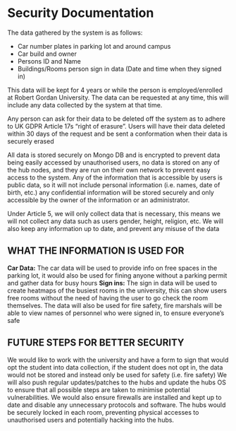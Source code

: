 # Security Documentation

The data gathered by the system is as follows:
-	Car number plates in parking lot and around campus
-	Car build and owner
-	Persons ID and Name
-	Buildings/Rooms person sign in data (Date and time when they signed in)

This data will be kept for 4 years or while the person is employed/enrolled at Robert Gordan University. The data can be requested at any time, this will include any data collected by the system at that time.

Any person can ask for their data to be deleted off the system as to adhere to UK GDPR Article 17s “right of erasure”. Users will have their data deleted within 30 days of the request and be sent a conformation when their data is securely erased

All data is stored securely on Mongo DB and is encrypted to prevent data being easily accessed by unauthorised users, no data is stored on any of the hub nodes, and they are run on their own network to prevent easy access to the system. Any of the information that is accessible by users is public data, so it will not include personal information (i.e. names, date of birth, etc.) any confidential information will be stored securely and only accessible by the owner of the information or an administrator.

Under Article 5, we will only collect data that is necessary, this means we will not collect any data such as users gender, height, religion, etc. We will also keep any information up to date, and prevent any misuse of the data

## WHAT THE INFORMATION IS USED FOR
**Car Data:** The car data will be used to provide info on free spaces in the parking lot, it would also be used for fining anyone without a parking permit and gather data for busy hours
**Sign ins:** The sign in data will be used to create heatmaps of the busiest rooms in the university, this can show users free rooms without the need of having the user to go check the room themselves. The data will also be used for fire safety, fire marshals will be able to view names of personnel who were signed in, to ensure everyone’s safe

## FUTURE STEPS FOR BETTER SECURITY
We would like to work with the university and have a form to sign that would opt the student into data collection, if the student does not opt in, the data would not be stored and instead only be used for safety (i.e. fire safety)
We will also push regular updates/patches to the hubs and update the hubs OS to ensure that all possible steps are taken to minimise potential vulnerabilities. We would also ensure firewalls are installed and kept up to date and disable any unnecessary protocols and software.
The hubs would be securely locked in each room, preventing physical accesses to unauthorised users and potentially hacking into the hubs.

